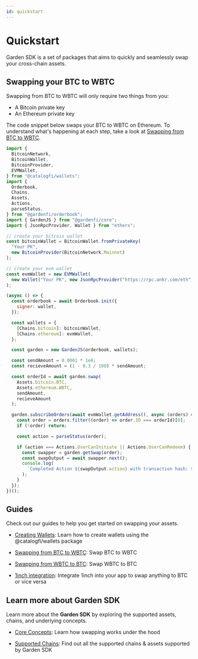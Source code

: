 ```yaml
---
id: quickstart
---
```


# Quickstart
Garden SDK is a set of packages that aims to quickly and seamlessly swap your cross-chain assets.
## Swapping your BTC to WBTC
Swapping from BTC to WBTC will only require two things from you:
- A Bitcoin private key
- An Ethereum private key

The code snippet below swaps your BTC to WBTC on Ethereum. To understand what's happening at each step, take a look at [Swapping from BTC to WBTC](./sdk-guides/SwappingBtcWbtc.md).

```javascript
import {
  BitcoinNetwork,
  BitcoinWallet,
  BitcoinProvider,
  EVMWallet,
} from "@catalogfi/wallets";
import {
  Orderbook,
  Chains,
  Assets,
  Actions,
  parseStatus,
} from "@gardenfi/orderbook";
import { GardenJS } from "@gardenfi/core";
import { JsonRpcProvider, Wallet } from "ethers";

// create your bitcoin wallet
const bitcoinWallet = BitcoinWallet.fromPrivateKey(
  "Your PK",
  new BitcoinProvider(BitcoinNetwork.Mainnet)
);

// create your evm wallet
const evmWallet = new EVMWallet(
  new Wallet("Your PK", new JsonRpcProvider("https://rpc.ankr.com/eth"))
);

(async () => {
  const orderbook = await Orderbook.init({
    signer: wallet,
  });

  const wallets = {
    [Chains.bitcoin]: bitcoinWallet,
    [Chains.ethereum]: evmWallet,
  };

  const garden = new GardenJS(orderbook, wallets);

  const sendAmount = 0.0001 * 1e8;
  const recieveAmount = (1 - 0.3 / 100) * sendAmount;

  const orderId = await garden.swap(
    Assets.bitcoin.BTC,
    Assets.ethereum.WBTC,
    sendAmount,
    recieveAmount
  );

  garden.subscribeOrders(await evmWallet.getAddress(), async (orders) => {
    const order = orders.filter((order) => order.ID === orderId)[0];
    if (!order) return;

    const action = parseStatus(order);

    if (action === Actions.UserCanInitiate || Actions.UserCanRedeem) {
      const swapper = garden.getSwap(order);
      const swapOutput = await swapper.next();
      console.log(
        `Completed Action ${swapOutput.action} with transaction hash: ${swapOutput.output}`
      );
    }
  });
})();
```

## Guides
Check out our guides to help you get started on swapping your assets.

- [Creating Wallets](./sdk-guides/CreatingWallets.md): Learn how to create wallets using the @catalogfi/wallets package

- [Swapping from BTC to WBTC](./sdk-guides/SwappingBtcWbtc.md): Swap BTC to WBTC
 
- [Swapping from WBTC to BTC](./sdk-guides/SwappingWbtcBtc.md): Swap WBTC to BTC

- [1inch integration](./sdk-guides/1inchIntegration.md): Integrate 1inch into your app to swap anything to BTC or vice versa


## Learn more about Garden SDK
Learn more about the **Garden SDK** by exploring the supported assets, chains, and underlying concepts.

- [Core Concepts](./CoreConcepts.md): Learn how swapping works under the hood

- [Supported Chains](./SupportedChains.md): Find out all the supported chains & assets supported by Garden SDK
